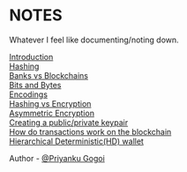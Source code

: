 # NOTES
Whatever I feel like documenting/noting down.

[Introduction](./introduction.md) <br />
[Hashing](./hashing.md) <br />
[Banks vs Blockchains](BvB.md) <br />
[Bits and Bytes](Bits&Bytes.md) <br />
[Encodings](encodings.md) <br />
[Hashing vs Encryption](encryption.md) <br />
[Asymmetric Encryption](asymmetric-encryption.md) <br />
[Creating a public/private keypair](keypair.md) <br />
[How do transactions work on the blockchain](transactions.md) <br />
[Hierarchical Deterministic(HD) wallet](HD-wallet.md) <br />

Author - [@Priyanku Gogoi](https://github.com/ppriyankuu/)